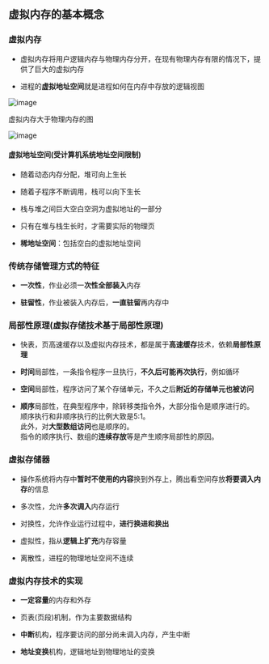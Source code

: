 ## 虚拟内存的基本概念

### 虚拟内存

- 虚拟内存将用户逻辑内存与物理内存分开，在现有物理内存有限的情况下，提供了巨大的虚拟内存

- 进程的**虚拟地址空间**就是进程如何在内存中存放的逻辑视图

![image](https://github.com/YC-L/Postgraduate-examination/blob/Operating-System/imgs/Memory-mapping.png)

虚拟内存大于物理内存的图

![image](https://github.com/YC-L/Postgraduate-examination/blob/Operating-System/imgs/Virtual-address-space.png)

#### 虚拟地址空间(受计算机系统地址空间限制)

- 随着动态内存分配，堆可向上生长

- 随着子程序不断调用，栈可以向下生长

- 栈与堆之间巨大空白空洞为虚拟地址的一部分

- 只有在堆与栈生长时，才需要实际的物理页

- **稀地址空间**：包括空白的虚拟地址空间

### 传统存储管理方式的特征

- **一次性**，作业必须一**次性全部装入**内存

- **驻留性**，作业被装入内存后，**一直驻留**再内存中

### 局部性原理(虚拟存储技术基于局部性原理)

- 快表，页高速缓存以及虚拟内存技术，都是属于**高速缓存**技术，依赖**局部性原理**

- **时间**局部性，一条指令程序一旦执行，**不久后可能再次执行**，例如循环

- **空间**局部性，程序访问了某个存储单元，不久之后**附近的存储单元也被访问**

- **顺序**局部性，在典型程序中，除转移类指令外，大部分指令是顺序进行的。
</br>顺序执行和非顺序执行的比例大致是5:1。
</br>此外，对**大型数组访问**也是顺序的。
</br>指令的顺序执行、数组的**连续存放**等是产生顺序局部性的原因。

### 虚拟存储器

- 操作系统将内存中**暂时不使用的内容**换到外存上，腾出看空间存放**将要调入内存**的信息

- 多次性，允许**多次调入**内存运行

- 对换性，允许作业运行过程中，**进行换进和换出**

- 虚拟性，指从**逻辑上扩充**内存容量

- 离散性，进程的物理地址空间不连续

### 虚拟内存技术的实现

- **一定容量**的内存和外存

- 页表(页段)机制，作为主要数据结构

- **中断**机构，程序要访问的部分尚未调入内存，产生中断

- **地址变换**机构，逻辑地址到物理地址的变换






